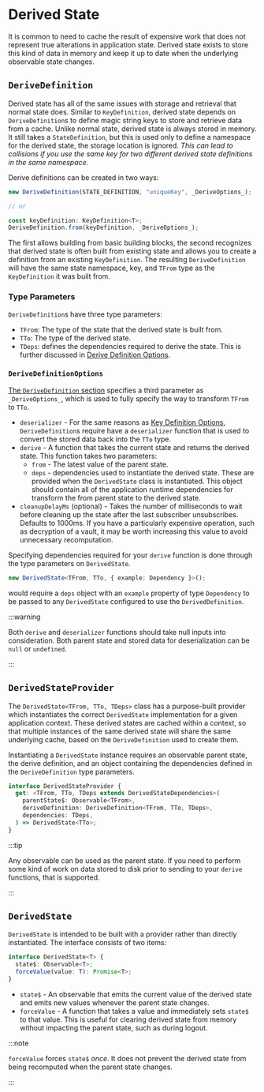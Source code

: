 # Derived State

It is common to need to cache the result of expensive work that does not represent true alterations
in application state. Derived state exists to store this kind of data in memory and keep it up to
date when the underlying observable state changes.

## `DeriveDefinition`

Derived state has all of the same issues with storage and retrieval that normal state does. Similar
to `KeyDefinition`, derived state depends on `DeriveDefinition`s to define magic string keys to
store and retrieve data from a cache. Unlike normal state, derived state is always stored in memory.
It still takes a `StateDefinition`, but this is used only to define a namespace for the derived
state, the storage location is ignored. _This can lead to collisions if you use the same key for two
different derived state definitions in the same namespace._

Derive definitions can be created in two ways:

<a name="deriveDefinitionFactories"></a>

```typescript
new DeriveDefinition(STATE_DEFINITION, "uniqueKey", _DeriveOptions_);

// or

const keyDefinition: KeyDefinition<T>;
DeriveDefinition.from(keyDefinition, _DeriveOptions_);
```

The first allows building from basic building blocks, the second recognizes that derived state is
often built from existing state and allows you to create a definition from an existing
`KeyDefinition`. The resulting `DeriveDefinition` will have the same state namespace, key, and
`TFrom` type as the `KeyDefinition` it was built from.

### Type Parameters

`DeriveDefinition`s have three type parameters:

- `TFrom`: The type of the state that the derived state is built from.
- `TTo`: The type of the derived state.
- `TDeps`: defines the dependencies required to derive the state. This is further discussed in
  [Derive Definition Options](#derivedefinitionoptions).

### `DeriveDefinitionOptions`

[The `DeriveDefinition` section](#deriveDefinitionFactories) specifies a third parameter as
`_DeriveOptions_`, which is used to fully specify the way to transform `TFrom` to `TTo`.

- `deserializer` - For the same reasons as [Key Definition Options](#keydefinitionoptions),
  `DeriveDefinition`s require have a `deserializer` function that is used to convert the stored data
  back into the `TTo` type.
- `derive` - A function that takes the current state and returns the derived state. This function
  takes two parameters:
  - `from` - The latest value of the parent state.
  - `deps` - dependencies used to instantiate the derived state. These are provided when the
    `DerivedState` class is instantiated. This object should contain all of the application runtime
    dependencies for transform the from parent state to the derived state.
- `cleanupDelayMs` (optional) - Takes the number of milliseconds to wait before cleaning up the
  state after the last subscriber unsubscribes. Defaults to 1000ms. If you have a particularly
  expensive operation, such as decryption of a vault, it may be worth increasing this value to avoid
  unnecessary recomputation.

Specifying dependencies required for your `derive` function is done through the type parameters on
`DerivedState`.

```typescript
new DerivedState<TFrom, TTo, { example: Dependency }>();
```

would require a `deps` object with an `example` property of type `Dependency` to be passed to any
`DerivedState` configured to use the `DerivedDefinition`.

:::warning

Both `derive` and `deserializer` functions should take null inputs into consideration. Both parent
state and stored data for deserialization can be `null` or `undefined`.

:::

## `DerivedStateProvider`

The `DerivedState<TFrom, TTo, TDeps>` class has a purpose-built provider which instantiates the
correct `DerivedState` implementation for a given application context. These derived states are
cached within a context, so that multiple instances of the same derived state will share the same
underlying cache, based on the `DeriveDefinition` used to create them.

Instantiating a `DerivedState` instance requires an observable parent state, the derive definition,
and an object containing the dependencies defined in the `DeriveDefinition` type parameters.

```typescript
interface DerivedStateProvider {
  get: <TFrom, TTo, TDeps extends DerivedStateDependencies>(
    parentState$: Observable<TFrom>,
    deriveDefinition: DeriveDefinition<TFrom, TTo, TDeps>,
    dependencies: TDeps,
  ) => DerivedState<TTo>;
}
```

:::tip

Any observable can be used as the parent state. If you need to perform some kind of work on data
stored to disk prior to sending to your `derive` functions, that is supported.

:::

## `DerivedState`

`DerivedState` is intended to be built with a provider rather than directly instantiated. The
interface consists of two items:

```typescript
interface DerivedState<T> {
  state$: Observable<T>;
  forceValue(value: T): Promise<T>;
}
```

- `state$` - An observable that emits the current value of the derived state and emits new values
  whenever the parent state changes.
- `forceValue` - A function that takes a value and immediately sets `state$` to that value. This is
  useful for clearing derived state from memory without impacting the parent state, such as during
  logout.

:::note

`forceValue` forces `state$` _once_. It does not prevent the derived state from being recomputed
when the parent state changes.

:::
